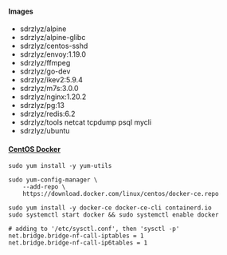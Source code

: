 #### Images

- sdrzlyz/alpine
- sdrzlyz/alpine-glibc
- sdrzlyz/centos-sshd
- sdrzlyz/envoy:1.19.0
- sdrzlyz/ffmpeg
- sdrzlyz/go-dev
- sdrzlyz/ikev2:5.9.4
- sdrzlyz/m7s:3.0.0
- sdrzlyz/nginx:1.20.2
- sdrzlyz/pg:13
- sdrzlyz/redis:6.2
- sdrzlyz/tools netcat tcpdump psql mycli
- sdrzlyz/ubuntu

#### [CentOS Docker](https://docs.docker.com/engine/install/centos/)

```
sudo yum install -y yum-utils

sudo yum-config-manager \
    --add-repo \
    https://download.docker.com/linux/centos/docker-ce.repo

sudo yum install -y docker-ce docker-ce-cli containerd.io
sudo systemctl start docker && sudo systemctl enable docker
```

```
# adding to '/etc/sysctl.conf', then 'sysctl -p'
net.bridge.bridge-nf-call-iptables = 1
net.bridge.bridge-nf-call-ip6tables = 1
```
